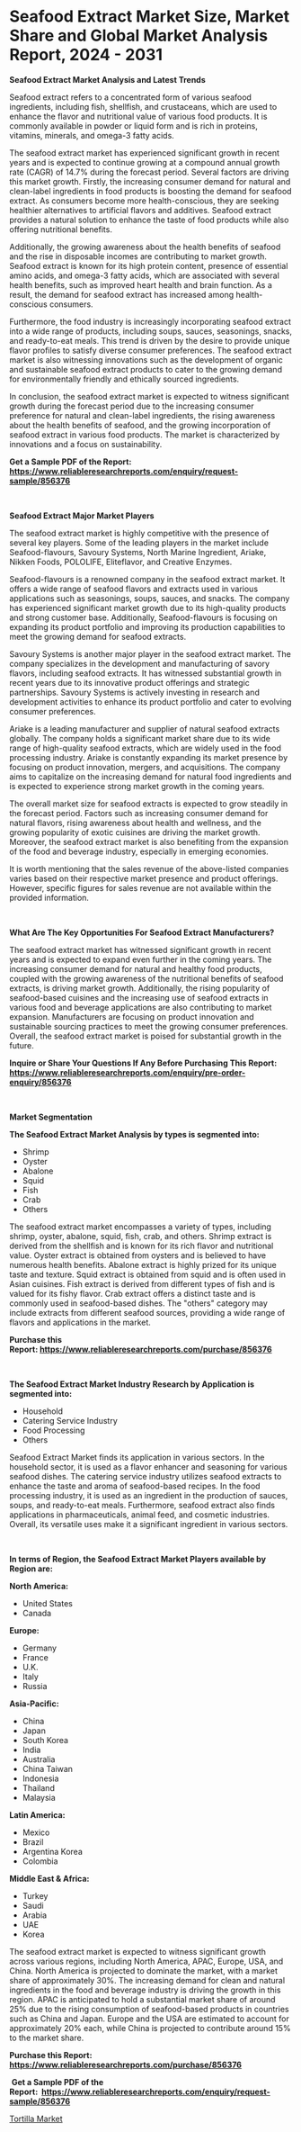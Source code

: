 <p><h1>Seafood Extract Market Size, Market Share and Global Market Analysis Report, 2024 - 2031</h1></p><p><strong>Seafood Extract Market Analysis and Latest Trends</strong></p>
<p><p>Seafood extract refers to a concentrated form of various seafood ingredients, including fish, shellfish, and crustaceans, which are used to enhance the flavor and nutritional value of various food products. It is commonly available in powder or liquid form and is rich in proteins, vitamins, minerals, and omega-3 fatty acids.</p><p>The seafood extract market has experienced significant growth in recent years and is expected to continue growing at a compound annual growth rate (CAGR) of 14.7% during the forecast period. Several factors are driving this market growth. Firstly, the increasing consumer demand for natural and clean-label ingredients in food products is boosting the demand for seafood extract. As consumers become more health-conscious, they are seeking healthier alternatives to artificial flavors and additives. Seafood extract provides a natural solution to enhance the taste of food products while also offering nutritional benefits.</p><p>Additionally, the growing awareness about the health benefits of seafood and the rise in disposable incomes are contributing to market growth. Seafood extract is known for its high protein content, presence of essential amino acids, and omega-3 fatty acids, which are associated with several health benefits, such as improved heart health and brain function. As a result, the demand for seafood extract has increased among health-conscious consumers.</p><p>Furthermore, the food industry is increasingly incorporating seafood extract into a wide range of products, including soups, sauces, seasonings, snacks, and ready-to-eat meals. This trend is driven by the desire to provide unique flavor profiles to satisfy diverse consumer preferences. The seafood extract market is also witnessing innovations such as the development of organic and sustainable seafood extract products to cater to the growing demand for environmentally friendly and ethically sourced ingredients.</p><p>In conclusion, the seafood extract market is expected to witness significant growth during the forecast period due to the increasing consumer preference for natural and clean-label ingredients, the rising awareness about the health benefits of seafood, and the growing incorporation of seafood extract in various food products. The market is characterized by innovations and a focus on sustainability.</p></p>
<p><strong>Get a Sample PDF of the Report:&nbsp; <a href="https://www.reliableresearchreports.com/enquiry/request-sample/856376">https://www.reliableresearchreports.com/enquiry/request-sample/856376</a></strong></p>
<p>&nbsp;</p>
<p><strong>Seafood Extract Major Market Players</strong></p>
<p><p>The seafood extract market is highly competitive with the presence of several key players. Some of the leading players in the market include Seafood-flavours, Savoury Systems, North Marine Ingredient, Ariake, Nikken Foods, POLOLIFE, Eliteflavor, and Creative Enzymes.</p><p>Seafood-flavours is a renowned company in the seafood extract market. It offers a wide range of seafood flavors and extracts used in various applications such as seasonings, soups, sauces, and snacks. The company has experienced significant market growth due to its high-quality products and strong customer base. Additionally, Seafood-flavours is focusing on expanding its product portfolio and improving its production capabilities to meet the growing demand for seafood extracts.</p><p>Savoury Systems is another major player in the seafood extract market. The company specializes in the development and manufacturing of savory flavors, including seafood extracts. It has witnessed substantial growth in recent years due to its innovative product offerings and strategic partnerships. Savoury Systems is actively investing in research and development activities to enhance its product portfolio and cater to evolving consumer preferences.</p><p>Ariake is a leading manufacturer and supplier of natural seafood extracts globally. The company holds a significant market share due to its wide range of high-quality seafood extracts, which are widely used in the food processing industry. Ariake is constantly expanding its market presence by focusing on product innovation, mergers, and acquisitions. The company aims to capitalize on the increasing demand for natural food ingredients and is expected to experience strong market growth in the coming years.</p><p>The overall market size for seafood extracts is expected to grow steadily in the forecast period. Factors such as increasing consumer demand for natural flavors, rising awareness about health and wellness, and the growing popularity of exotic cuisines are driving the market growth. Moreover, the seafood extract market is also benefiting from the expansion of the food and beverage industry, especially in emerging economies.</p><p>It is worth mentioning that the sales revenue of the above-listed companies varies based on their respective market presence and product offerings. However, specific figures for sales revenue are not available within the provided information.</p></p>
<p>&nbsp;</p>
<p><strong>What Are The Key Opportunities For Seafood Extract Manufacturers?</strong></p>
<p><p>The seafood extract market has witnessed significant growth in recent years and is expected to expand even further in the coming years. The increasing consumer demand for natural and healthy food products, coupled with the growing awareness of the nutritional benefits of seafood extracts, is driving market growth. Additionally, the rising popularity of seafood-based cuisines and the increasing use of seafood extracts in various food and beverage applications are also contributing to market expansion. Manufacturers are focusing on product innovation and sustainable sourcing practices to meet the growing consumer preferences. Overall, the seafood extract market is poised for substantial growth in the future.</p></p>
<p><strong>Inquire or Share Your Questions If Any Before Purchasing This Report: <a href="https://www.reliableresearchreports.com/enquiry/pre-order-enquiry/856376">https://www.reliableresearchreports.com/enquiry/pre-order-enquiry/856376</a></strong></p>
<p>&nbsp;</p>
<p><strong>Market Segmentation</strong></p>
<p><strong>The Seafood Extract Market Analysis by types is segmented into:</strong></p>
<p><ul><li>Shrimp</li><li>Oyster</li><li>Abalone</li><li>Squid</li><li>Fish</li><li>Crab</li><li>Others</li></ul></p>
<p><p>The seafood extract market encompasses a variety of types, including shrimp, oyster, abalone, squid, fish, crab, and others. Shrimp extract is derived from the shellfish and is known for its rich flavor and nutritional value. Oyster extract is obtained from oysters and is believed to have numerous health benefits. Abalone extract is highly prized for its unique taste and texture. Squid extract is obtained from squid and is often used in Asian cuisines. Fish extract is derived from different types of fish and is valued for its fishy flavor. Crab extract offers a distinct taste and is commonly used in seafood-based dishes. The "others" category may include extracts from different seafood sources, providing a wide range of flavors and applications in the market.</p></p>
<p><strong>Purchase this Report:&nbsp;<a href="https://www.reliableresearchreports.com/purchase/856376">https://www.reliableresearchreports.com/purchase/856376</a></strong></p>
<p>&nbsp;</p>
<p><strong>The Seafood Extract Market Industry Research by Application is segmented into:</strong></p>
<p><ul><li>Household</li><li>Catering Service Industry</li><li>Food Processing</li><li>Others</li></ul></p>
<p><p>Seafood Extract Market finds its application in various sectors. In the household sector, it is used as a flavor enhancer and seasoning for various seafood dishes. The catering service industry utilizes seafood extracts to enhance the taste and aroma of seafood-based recipes. In the food processing industry, it is used as an ingredient in the production of sauces, soups, and ready-to-eat meals. Furthermore, seafood extract also finds applications in pharmaceuticals, animal feed, and cosmetic industries. Overall, its versatile uses make it a significant ingredient in various sectors.</p></p>
<p>&nbsp;</p>
<p><strong>In terms of Region, the Seafood Extract Market Players available by Region are:</strong></p>
<p>
    <p> <strong> North America: </strong>
        <ul>
            <li>United States</li>
            <li>Canada</li>
        </ul>
        </p> 
    <p> <strong> Europe: </strong>
        <ul>
            <li>Germany</li>
            <li>France</li>
            <li>U.K.</li>
            <li>Italy</li>
            <li>Russia</li>
        </ul>
        </p> 
    <p> <strong> Asia-Pacific: </strong>
        <ul>
            <li>China</li>
            <li>Japan</li>
            <li>South Korea</li>
            <li>India</li>
            <li>Australia</li>
            <li>China Taiwan</li>
            <li>Indonesia</li>
            <li>Thailand</li>
            <li>Malaysia</li>
        </ul>
        </p> 
    <p> <strong> Latin America: </strong>
        <ul>
            <li>Mexico</li>
            <li>Brazil</li>
            <li>Argentina Korea</li>
            <li>Colombia</li>
        </ul>
        </p> 
    <p> <strong> Middle East & Africa: </strong>
        <ul>
            <li>Turkey</li>
            <li>Saudi</li>
            <li>Arabia</li>
            <li>UAE</li>
            <li>Korea</li>
        </ul>
    </p>
    </p>
<p><p>The seafood extract market is expected to witness significant growth across various regions, including North America, APAC, Europe, USA, and China. North America is projected to dominate the market, with a market share of approximately 30%. The increasing demand for clean and natural ingredients in the food and beverage industry is driving the growth in this region. APAC is anticipated to hold a substantial market share of around 25% due to the rising consumption of seafood-based products in countries such as China and Japan. Europe and the USA are estimated to account for approximately 20% each, while China is projected to contribute around 15% to the market share.</p></p>
<p><strong>Purchase this Report: <a href="https://www.reliableresearchreports.com/purchase/856376">https://www.reliableresearchreports.com/purchase/856376</a></strong></p>
<p>&nbsp;<strong>Get a Sample PDF of the Report:&nbsp;&nbsp;<a href="https://www.reliableresearchreports.com/enquiry/request-sample/856376">https://www.reliableresearchreports.com/enquiry/request-sample/856376</a></strong></p>
<p><strong></strong></p>
<p><p><a href="https://github.com/khayangel/Market-Research-Report-List-1/blob/main/tortilla-market.md">Tortilla Market</a></p></p>
